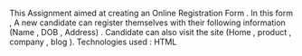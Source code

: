 This Assignment aimed at creating an Online Registration Form . In this form , A new candidate can register themselves with their following information (Name , DOB , Address) . Candidate can also visit the site (Home , product , company , blog ). 
Technologies used : HTML
